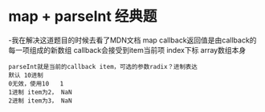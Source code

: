 # map + parseInt 经典题

-我在解决这道题目的时候去看了MDN文档
    map callback返回值是由callback的每一项组成的新数组
    callback会接受到item当前项 index下标 array数组本身

    parseInt就是当前的callback item，可选的参数radix？进制表达
    默认 10进制
    0无效，使用10   1
    1进制 item为2， NaN
    2进制 item为3， NaN